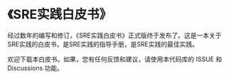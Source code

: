 # 《SRE实践白皮书》

经过数年的编写和修订，《SRE实践白皮书》正式版终于发布了。这是一本关于SRE实践的白皮书，是SRE实践的指导手册，是SRE实践的最佳实践。

欢迎下载本白皮书。如果，您有任何反馈和建议，请使用本代码库的 ISSUE 和 Discussions 功能。
